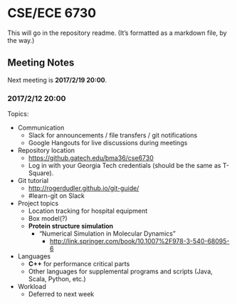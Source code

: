 # CSE/ECE 6730

This will go in the repository readme. (It’s formatted as a markdown file, by the way.)

## Meeting Notes

Next meeting is **2017/2/19 20:00**.

### 2017/2/12 20:00

Topics:

- Communication
    - Slack for announcements / file transfers / git notifications
    - Google Hangouts for live discussions during meetings
- Repository location
    - https://github.gatech.edu/bma36/cse6730 
    - Log in with your Georgia Tech credentials (should be the same as T-Square).
- Git tutorial
    - http://rogerdudler.github.io/git-guide/
    - #learn-git on Slack
- Project topics
    - Location tracking for hospital equipment
    - Box model(?)
    - **Protein structure simulation**
        - “Numerical Simulation in Molecular Dynamics” 
            - http://link.springer.com/book/10.1007%2F978-3-540-68095-6
- Languages
    - **C++** for performance critical parts
    - Other languages for supplemental programs and scripts (Java, Scala, Python, etc.)
- Workload
    - Deferred to next week
